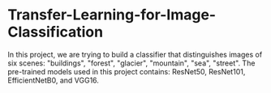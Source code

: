 # Transfer-Learning-for-Image-Classification
In this project, we are trying to build a classifier that distinguishes images of six scenes: "buildings", "forest", "glacier", "mountain", "sea", "street".
The pre-trained models used in this project contains: ResNet50, ResNet101, EfficientNetB0, and VGG16.
